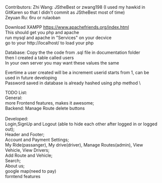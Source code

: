 Contributors:
Zhi Wang: JStheBest or zwang198 (I used my hawkid in GitKaren so that I didn't commit as JStheBest most of time)\
Zeyuan Ru: 6ru or rulaoban


Download XAMPP https://www.apachefriends.org/index.html \
This should get you php and apache \
run mysql and apache in "Services" on your decvice\
go to your http://localhost/ to load your php 

Database: Copy the the code from .sql file in documentation folder \
then I created a table called users\
In your own server you may want these values the same

Evertime a user created will be a increment userid starts from 1, can be used in future developing\
Password saved in database is already hashed using php method
\

TODO List: \
General:\
more Frontend features, makes it awesome;\
Backend: Manage Route delete buttons\
\
Developed:\
Login,SignUp and Logout (able to hide each other after logged in or logged out);\
Header and Footer;\
Account and Payment Settings;\
My Ride(passanger), My drive(driver), Manage Routes(admin), View Vehicle, View Drivers;\
Add Route and Vehicle;\
Search;\
About us;\
google map(need to pay)\
forntend features
